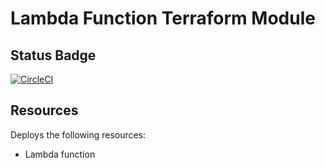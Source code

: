 # Lambda Function Terraform Module

## Status Badge

[![CircleCI](https://dl.circleci.com/status-badge/img/gh/kohirens/aws-tf-lambda-function/tree/main.svg?style=svg)](https://dl.circleci.com/status-badge/redirect/gh/kohirens/aws-tf-lambda-function/tree/main)

## Resources

Deploys the following resources:

* Lambda function
